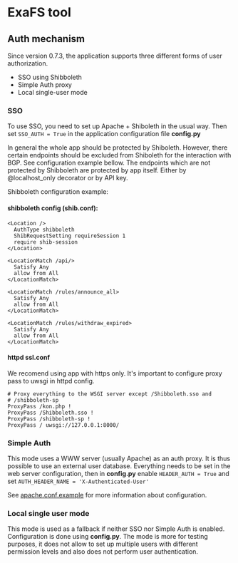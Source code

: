 # ExaFS tool
## Auth mechanism

Since version 0.7.3, the application supports three different forms of user authorization. 

* SSO using Shibboleth
* Simple Auth proxy 
* Local single-user mode 

### SSO
To use SSO, you need to set up Apache + Shiboleth in the usual way. Then set `SSO_AUTH = True` in the application configuration file **config.py**

In general the whole app should be protected by Shiboleth. However, there certain endpoints should be excluded from Shiboleth for the interaction with BGP. See configuration example bellow. The endpoints which are not protected by Shibboleth are protected by app itself. Either by @localhost_only decorator or by API key. 

Shibboleth configuration example:

#### shibboleth config (shib.conf):
```
<Location />
  AuthType shibboleth
  ShibRequestSetting requireSession 1
  require shib-session
</Location>

<LocationMatch /api/>
  Satisfy Any
  allow from All
</LocationMatch>

<LocationMatch /rules/announce_all>
  Satisfy Any
  allow from All
</LocationMatch>

<LocationMatch /rules/withdraw_expired>
  Satisfy Any
  allow from All
</LocationMatch> 
```


#### httpd ssl.conf 
We recomend using app with https only. It's important to configure proxy pass to uwsgi in httpd config.
```
# Proxy everything to the WSGI server except /Shibboleth.sso and
# /shibboleth-sp
ProxyPass /kon.php !
ProxyPass /Shibboleth.sso !
ProxyPass /shibboleth-sp !
ProxyPass / uwsgi://127.0.0.1:8000/
```

### Simple Auth
This mode uses a WWW server (usually Apache) as an auth proxy. It is thus possible to use an external user database. Everything needs to be set in the web server configuration, then in **config.py** enable `HEADER_AUTH = True` and set `AUTH_HEADER_NAME = 'X-Authenticated-User'` 

See [apache.conf.example](./apache.conf.example) for more information about configuration.

### Local single user mode
This mode is used as a fallback if neither SSO nor Simple Auth is enabled. Configuration is done using **config.py**. The mode is more for testing purposes, it does not allow to set up multiple users with different permission levels and also does not perform user authentication. 